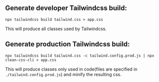 ## Generate developer Tailwindcss build:

`npx tailwindcss build tailwind.css > app.css`

This will produce all classes used by Tailwindcss.


## Generate production Tailwindcss build:

`npx tailwindcss build tailwind.css -c tailwind.config.prod.js | npx clean-css-cli > app.css`

This will produce classes only used in code(files are specified in `./tailwind.config.prod.js`) and minify the resulting css.
